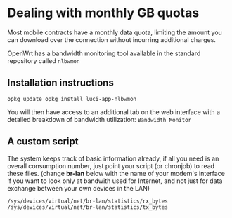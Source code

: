 # Dealing with monthly GB quotas

Most mobile contracts have a monthly data quota, limiting the amount you can download over the connection without incurring additional charges.

OpenWrt has a bandwidth monitoring tool available in the standard repository called `nlbwmon`

## Installation instructions

`opkg update opkg install luci-app-nlbwmon`

You will then have access to an additional tab on the web interface with a detailed breakdown of bandwidth utilization: `Bandwidth Monitor`

## A custom script

The system keeps track of basic information already, if all you need is an overall consumption number, just point your script (or chronjob) to read these files. (change **br-lan** below with the name of your modem's interface if you want to look only at bandwith used for Internet, and not just for data exchange between your own devices in the LAN)

`/sys/devices/virtual/net/br-lan/statistics/rx_bytes /sys/devices/virtual/net/br-lan/statistics/tx_bytes`
